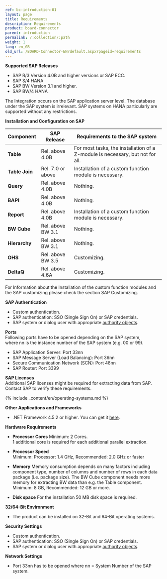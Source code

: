 ```yaml
---
ref: bc-introduction-01
layout: page
title: Requirements
description: Requirements
product: board-connector
parent: introduction
permalink: /:collection/:path
weight: 1
lang: en_GB
old_url: /BOARD-Connector-EN/default.aspx?pageid=requirements
---
```


**Supported SAP Releases**

- SAP R/3 Version 4.0B and higher versions or SAP ECC.
- SAP S/4 HANA
- SAP BW Version 3.1 and higher.
- SAP BW/4 HANA

The Integration occurs on the SAP application server level. The database under the SAP system is irrelevant. 
SAP systems on HANA particularly are supported without any restrictions.  

**Installation and Configuration on SAP**

| Component      | SAP Release       | Requirements to the SAP system                                                |
|----------------|-------------------|-------------------------------------------------------------------------------|
| **Table**      | Rel. above 4.0B   | For most tasks, the installation of a Z-module is necessary, but not for all. |
| **Table Join** | Rel. 7.0 or above | Installation of a custom function module is necessary.                        |
| **Query**      | Rel. above 4.0B   | Nothing.                                                                      |
| **BAPI**       | Rel. above 4.0B   | Nothing.                                                                      |
| **Report**     | Rel. above 4.0B   | Installation of a custom function module is necessary.                        |
| **BW Cube**    | Rel. above BW 3.1 | Nothing.                                                                      |
| **Hierarchy**  | Rel. above BW 3.1 | Nothing.                                                                      |
| **OHS**        | Rel. above BW 3.5 | Customizing.                                                                  |
| **DeltaQ**     | Rel. above 4.6A   | Customizing.                                                                  |


For Information about the Installation of the custom function modules and the SAP customizing please check the section SAP Customizing.

**SAP Authentication** 

- Custom authentication.
- SAP authentication: SSO (Single Sign On) or SAP credentials.
- SAP system or dialog user with appropriate [authority objects](https://my.theobald-software.com/index.php?/Knowledgebase/Article/View/7/67/authority-objects).

**Ports**<br>
Following ports have to be opened depending on the SAP system, <br>
where nn is the instance number of the SAP system (e.g. 00 or 99).

- SAP Application Server: Port 33nn
- SAP Message Server (Load Balancing): Port 36nn
- Secure Communication Network (SCN): Port 48nn
- SAP Router: Port 3399

**SAP Licenses**<br> 
Additional SAP licenses might be required for extracting data from SAP. Contact SAP to verify these requirements.

{% include _content/en/operating-systems.md %}

**Other Applications and Frameworks**
 	
- .NET Framework 4.5.2 or higher. You can get it [here](https://www.microsoft.com/en-US/download/details.aspx?id=42643).

**Hardware Requirements**
 	
- **Processor Cores**
	Minimum: 2 Cores.<br> 
	1 additional core is required for each additional parallel extraction. 

- **Processor Speed**    
	Minimum: Processor: 1.4 GHz, Recommended: 2.0 GHz or faster

- **Memory**
	Memory consumption depends on many factors including component type, number of columns and number of rows in each data package (i.e. package size). The BW Cube component needs more memory for extracting BW data than e.g. the Table component. <br>
	Minimum: 8 GB, Recommended: 12 GB or more.

- **Disk space**
	For the installation 50 MB disk space is required.
 
**32/64-Bit Environment**
 	
- The product can be installed on 32-Bit and 64-Bit operating systems.

**Security Settings**
 	
- Custom authentication.
- SAP authentication: SSO (Single Sign On) or SAP credentials.
- SAP system or dialog user with appropriate [authority objects](https://my.theobald-software.com/index.php?/Knowledgebase/Article/View/7/67/authority-objects).

**Network Settings**
 	
- Port 33nn has to be opened where nn = System Number of the SAP system.
